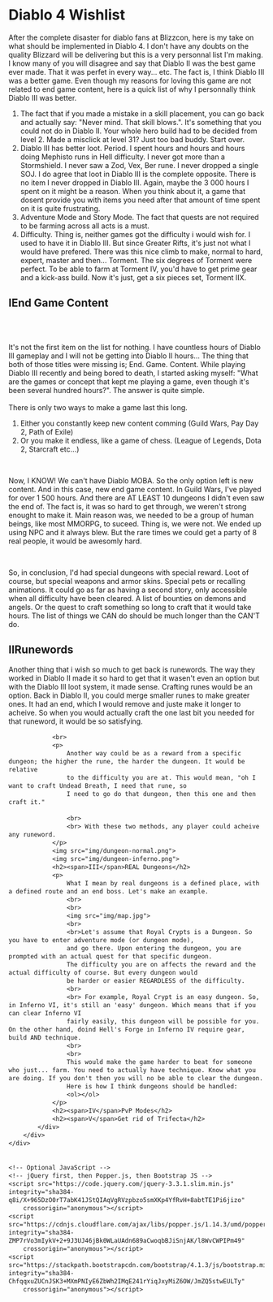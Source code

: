 <div id="diablo-main-container">
    <div class="container">
        <h1>Diablo 4 Wishlist</h1>
        <div class="main-info-container">
            <div class="wrapper">
                <p>After the complete disaster for diablo fans at Blizzcon, here is my take on what should be implemented
                    in Diablo 4. I don't have any doubts on the quality Blizzard will be delivering but this is a very personnal
                    list I'm making. I know many of you will disagree and say that Diablo II was the best game ever made.
                    That it was perfet in every way... etc. The fact is, I think Diablo III was a better game. Even though
                    my reasons for loving this game are not related to end game content, here is a quick list of why I personnally
                    think Diablo III was better.
                    <ol>
                        <li>
                            The fact that if you made a mistake in a skill placement, you can go back and actually say: "Never mind. That skill blows.".
                            It's something that you could not do in Diablo II. Your whole hero build had to be decided from
                            level 2. Made a misclick at level 31? Just too bad buddy. Start over.
                        </li>
                        <li>
                            Diablo III has better loot. Period. I spent hours and hours and hours doing Mephisto runs in Hell difficulty. I never got
                            more than a Stormshield. I never saw a Zod, Vex, Ber rune. I never dropped a single SOJ. I do
                            agree that loot in Diablo III is the complete opposite. There is no item I never dropped in Diablo
                            III. Again, maybe the 3 000 hours I spent on it might be a reason. When you think about it, a
                            game that dosent provide you with items you need after that amount of time spent on it is quite
                            frustrating.
                        </li>
                        <li>
                            Adventure Mode and Story Mode. The fact that quests are not required to be farming across all acts is a must.
                        </li>
                        <li>
                            Difficulty. Thing is, neither games got the difficulty i would wish for. I used to have it in Diablo III. But since Greater
                            Rifts, it's just not what I would have prefered. There was this nice climb to make, normal to
                            hard, expert, master and then... Torment. The six degrees of Torment were perfect. To be able
                            to farm at Torment IV, you'd have to get prime gear and a kick-ass build. Now it's just, get
                            a six pieces set, Torment IIX.
                        </li>
                    </ol>
                </p>
                <h2><span>I</span>End Game Content</h2>
                <br><br>
                <p>It's not the first item on the list for nothing. I have countless hours of Diablo III gameplay and I will
                    not be getting into Diablo II hours... The thing that both of those titles were missing is; End. Game.
                    Content. While playing Diablo III recently and being bored to death, I started asking myself: "What are
                    the games or concept that kept me playing a game, even though it's been several hundred hours?". The
                    answer is quite simple.
                    <br><br> There is only two ways to make a game last this long.<br>
                </p>
                <ol>
                    <li>
                        Either you constantly keep new content comming (Guild Wars, Pay Day 2, Path of Exile)
                    </li>
                    <li>
                        Or you make it endless, like a game of chess. (League of Legends, Dota 2, Starcraft etc...)
                    </li>
                </ol>
                <br>
                <p>
                    Now, I KNOW! We can't have Diablo MOBA. So the only option left is new content. And in this case, new end game content. In
                    Guild Wars, I've played for over 1 500 hours. And there are AT LEAST 10 dungeons I didn't even saw the
                    end of. The fact is, it was so hard to get through, we weren't strong enought to make it. Main reason
                    was, we needed to be a group of human beings, like most MMORPG, to suceed. Thing is, we were not. We
                    ended up using NPC and it always blew. But the rare times we could get a party of 8 real people, it would
                    be awesomly hard.
                </p>
                <br>
                <p>
                    So, in conclusion, I'd had special dungeons with special reward. Loot of course, but special weapons and armor skins. Special
                    pets or recalling animations. It could go as far as having a second story, only accessible when all difficulty
                    have been cleared. A list of bounties on demons and angels. Or the quest to craft something so long to
                    craft that it would take hours. The list of things we CAN do should be much longer than the CAN'T do.
                </p>
                <h2><span>II</span>Runewords</h2>
                <p>
                    Another thing that i wish so much to get back is runewords. The way they worked in Diablo II made it so hard to get that
                    it wasen't even an option but with the Diablo III loot system, it made sense. Crafting runes would be
                    an option. Back in Diablo II, you could merge smaller runes to make greater ones. It had an end, which
                    I would remove and juste make it longer to acheive. So when you would actually craft the one last bit
                    you needed for that runeword, it would be so satisfying.
                </p>

                <br>
                <p>
                    Another way could be as a reward from a specific dungeon; the higher the rune, the harder the dungeon. It would be relative
                    to the difficulty you are at. This would mean, "oh I want to craft Undead Breath, I need that rune, so
                    I need to go do that dungeon, then this one and then craft it."

                    <br>
                    <br> With these two methods, any player could acheive any runeword.
                </p>
                <img src="img/dungeon-normal.png">
                <img src="img/dungeon-inferno.png">
                <h2><span>III</span>REAL Dungeons</h2>
                <p>
                    What I mean by real dungeons is a defined place, with a defined route and an end boss. Let's make an example.
                    <br>
                    <br>
                    <img src="img/map.jpg">
                    <br>
                    <br>Let's assume that Royal Crypts is a Dungeon. So you have to enter adventure mode (or dungeon mode),
                    and go there. Upon entering the dungeon, you are prompted with an actual quest for that specific dungeon.
                    The difficulty you are on affects the reward and the actual difficulty of course. But every dungeon would
                    be harder or easier REGARDLESS of the difficulty.
                    <br>
                    <br> For example, Royal Crypt is an easy dungeon. So, in Inferno VI, it's still an 'easy' dungeon. Which means that if you can clear Inferno VI 
                    fairly easily, this dungeon will be possible for you. On the other hand, doind Hell's Forge in Inferno IV require gear, build AND technique.
                    <br>
                    <br>
                    This would make the game harder to beat for someone who just... farm. You need to actually have technique. Know what you are doing. If you don't then you will no be able to clear the dungeon. 
                    Here is how I think dungeons should be handled:
                    <ol></ol>
                </p>
                <h2><span>IV</span>PvP Modes</h2>
                <h2><span>V</span>Get rid of Trifecta</h2>
            </div>
        </div>
    </div>


    <!-- Optional JavaScript -->
    <!-- jQuery first, then Popper.js, then Bootstrap JS -->
    <script src="https://code.jquery.com/jquery-3.3.1.slim.min.js" integrity="sha384-q8i/X+965DzO0rT7abK41JStQIAqVgRVzpbzo5smXKp4YfRvH+8abtTE1Pi6jizo"
        crossorigin="anonymous"></script>
    <script src="https://cdnjs.cloudflare.com/ajax/libs/popper.js/1.14.3/umd/popper.min.js" integrity="sha384-ZMP7rVo3mIykV+2+9J3UJ46jBk0WLaUAdn689aCwoqbBJiSnjAK/l8WvCWPIPm49"
        crossorigin="anonymous"></script>
    <script src="https://stackpath.bootstrapcdn.com/bootstrap/4.1.3/js/bootstrap.min.js" integrity="sha384-ChfqqxuZUCnJSK3+MXmPNIyE6ZbWh2IMqE241rYiqJxyMiZ6OW/JmZQ5stwEULTy"
        crossorigin="anonymous"></script>

</div>
